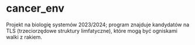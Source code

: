 # cancer_env
Projekt na biologię systemów 2023/2024; program znajduje kandydatów na TLS (trzeciorzędowe struktury limfatyczne), które mogą być ogniskami walki z rakiem.
